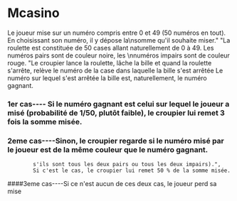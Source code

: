 # Mcasino

Le joueur mise sur un numéro compris entre 0 et 49 (50 numéros en tout). En choisissant son numéro, il y dépose la\nsomme qu'il souhaite miser."
            "La roulette est constituée de 50 cases allant naturellement de 0 à 49. Les numéros pairs sont de couleur noire, les \nnuméros impairs sont de couleur rouge.
            "Le croupier lance la roulette, lâche la bille et quand la roulette s'arrête, relève le numéro de la case dans laquelle la bille s'est arrêtée
Le numéro sur lequel s'est arrêtée la bille est, naturellement, le numéro gagnant.
   ### 1er cas---- Si le numéro gagnant est celui sur lequel le joueur a misé (probabilité de 1/50, plutôt faible), le croupier lui remet 3 fois la somme misée.
   ### 2eme cas----Sinon, le croupier regarde si le numéro misé par le joueur est de la même couleur que le numéro gagnant.

            s'ils sont tous les deux pairs ou tous les deux impairs).",
            Si c'est le cas, le croupier lui remet 50 % de la somme misée. 
   ####3eme cas----Si ce n'est aucun de ces deux cas, le joueur perd sa mise
